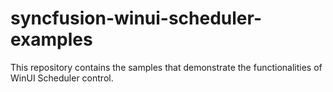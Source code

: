 # syncfusion-winui-scheduler-examples
This repository contains the samples that demonstrate the functionalities of WinUI Scheduler control.
